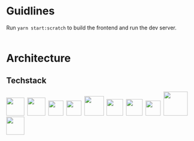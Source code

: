 # Guidlines

Run `yarn start:scratch` to build the frontend and run the dev server.
<br />
<br />

# Architecture

## Techstack

<img src="https://cdn.svgporn.com/logos/typescript-icon.svg" width="48">&nbsp;
<img src="https://cdn.svgporn.com/logos/react.svg" width="48">&nbsp;
<img src="https://cdn.svgporn.com/logos/graphql.svg" width="40">&nbsp;
<img src="https://stepzen.com/images/mark-white.svg" width="40">&nbsp;
<img src="https://cdn.svgporn.com/logos/react-query-icon.svg" width="52">&nbsp;
<img src="https://cdn.svgporn.com/logos/vitejs.svg" width="44">&nbsp;
<img src="https://cdn.svgporn.com/logos/vitest.svg" width="44">&nbsp;
<img src="https://cdn.svgporn.com/logos/storybook-icon.svg" width="40">&nbsp;
<img src="https://cdn.svgporn.com/logos/tailwindcss-icon.svg" width="64">&nbsp;
<img src="https://cdn.svgporn.com/logos/yarn.svg" width="48">
